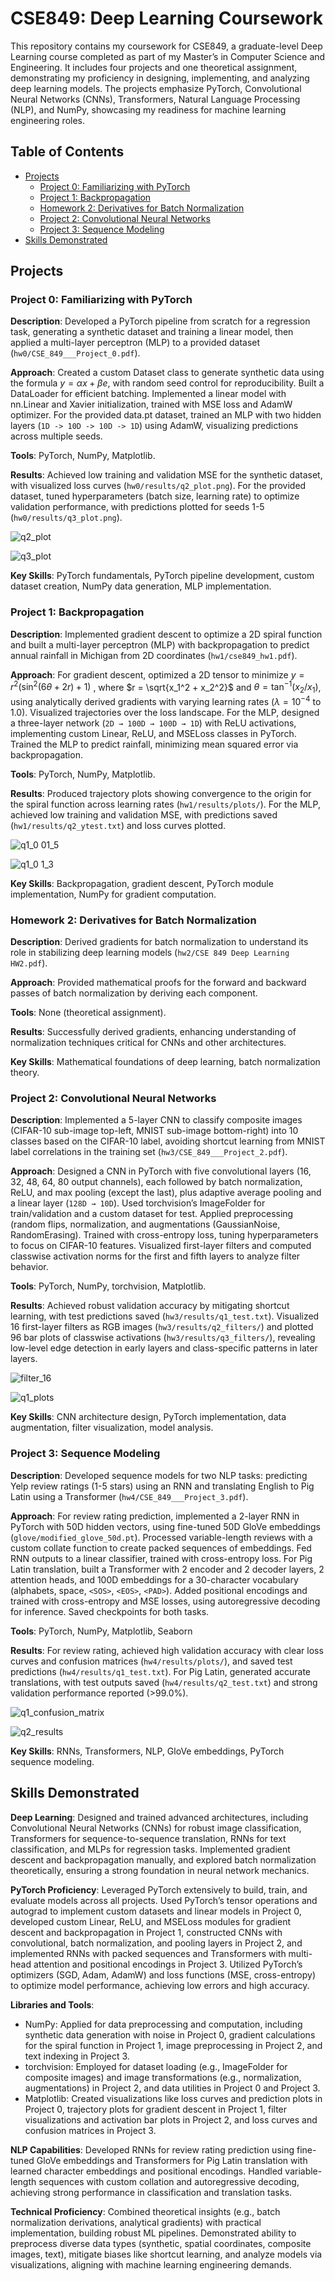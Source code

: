 # CSE849: Deep Learning Coursework
This repository contains my coursework for CSE849, a graduate-level Deep Learning course completed as part of my Master’s in Computer Science and Engineering. It includes four projects and one theoretical assignment, demonstrating my proficiency in designing, implementing, and analyzing deep learning models. The projects emphasize PyTorch, Convolutional Neural Networks (CNNs), Transformers, Natural Language Processing (NLP), and NumPy, showcasing my readiness for machine learning engineering roles.

## Table of Contents

- [Projects](#projects)
  - [Project 0: Familiarizing with PyTorch](#project-0-familiarizing-with-pytorch)
  - [Project 1: Backpropagation](#project-1-backpropagation)
  - [Homework 2: Derivatives for Batch Normalization](#homework-2-derivatives-for-batch-normalization)
  - [Project 2: Convolutional Neural Networks](#project-2-convolutional-neural-networks)
  - [Project 3: Sequence Modeling](#project-3-sequence-modeling)
- [Skills Demonstrated](#skills-demonstrated)

## Projects

### Project 0: Familiarizing with PyTorch
**Description**: Developed a PyTorch pipeline from scratch for a regression task, generating a synthetic dataset and training a linear model, then applied a multi-layer perceptron (MLP) to a provided dataset (`hw0/CSE_849___Project_0.pdf`).

**Approach**: Created a custom Dataset class to generate synthetic data using the formula $y = \alpha x + \beta e$, with random seed control for reproducibility. Built a DataLoader for efficient batching. Implemented a linear model with nn.Linear and Xavier initialization, trained with MSE loss and AdamW optimizer. For the provided data.pt dataset, trained an MLP with two hidden layers (`1D -> 10D -> 10D -> 1D`) using AdamW, visualizing predictions across multiple seeds.

**Tools**: PyTorch, NumPy, Matplotlib.

**Results**: Achieved low training and validation MSE for the synthetic dataset, with visualized loss curves (`hw0/results/q2_plot.png`). For the provided dataset, tuned hyperparameters (batch size, learning rate) to optimize validation performance, with predictions plotted for seeds 1-5 (`hw0/results/q3_plot.png`).

![q2_plot](https://github.com/user-attachments/assets/07fff7b7-fde5-4ba9-9889-fc44de6e8483)

![q3_plot](https://github.com/user-attachments/assets/8042ba73-e87c-44e6-8695-ca5fafa8b22f)

**Key Skills**: PyTorch fundamentals, PyTorch pipeline development, custom dataset creation, NumPy data generation, MLP implementation.

### Project 1: Backpropagation
**Description**: Implemented gradient descent to optimize a 2D spiral function and built a multi-layer perceptron (MLP) with backpropagation to predict annual rainfall in Michigan from 2D coordinates (`hw1/cse849_hw1.pdf`).

**Approach**: For gradient descent, optimized a 2D tensor to minimize $y = r^2 (\sin^2(6\theta + 2r) + 1)$
, where $r = \sqrt{x_1^2 + x_2^2}$ and $\theta = \tan^{-1}(x_2/x_1)$, using analytically derived gradients with varying learning rates ($\lambda = 10^{-4}$ to $1.0$). Visualized trajectories over the loss landscape. For the MLP, designed a three-layer network (`2D → 100D → 100D → 1D`) with ReLU activations, implementing custom Linear, ReLU, and MSELoss classes in PyTorch. Trained the MLP to predict rainfall, minimizing mean squared error via backpropagation.

**Tools**: PyTorch, NumPy, Matplotlib.

**Results**: Produced trajectory plots showing convergence to the origin for the spiral function across learning rates (`hw1/results/plots/`). For the MLP, achieved low training and validation MSE, with predictions saved (`hw1/results/q2_ytest.txt`) and loss curves plotted.

![q1_0 01_5](https://github.com/user-attachments/assets/107ca0da-e4ee-4d76-b922-3a41a7c77f71)

![q1_0 1_3](https://github.com/user-attachments/assets/eaf3d17f-11fc-449a-92b8-68808729cb4b)


**Key Skills**: Backpropagation, gradient descent, PyTorch module implementation, NumPy for gradient computation.


### Homework 2: Derivatives for Batch Normalization
**Description**: Derived gradients for batch normalization to understand its role in stabilizing deep learning models (`hw2/CSE 849 Deep Learning HW2.pdf`).

**Approach**: Provided mathematical proofs for the forward and backward passes of batch normalization by deriving each component. 

**Tools**: None (theoretical assignment).

**Results**: Successfully derived gradients, enhancing understanding of normalization techniques critical for CNNs and other architectures.

**Key Skills**: Mathematical foundations of deep learning, batch normalization theory.

### Project 2: Convolutional Neural Networks
**Description**: Implemented a 5-layer CNN to classify composite images (CIFAR-10 sub-image top-left, MNIST sub-image bottom-right) into 10 classes based on the CIFAR-10 label, avoiding shortcut learning from MNIST label correlations in the training set (`hw3/CSE_849___Project_2.pdf`).

**Approach**: Designed a CNN in PyTorch with five convolutional layers (16, 32, 48, 64, 80 output channels), each followed by batch normalization, ReLU, and max pooling (except the last), plus adaptive average pooling and a linear layer (`128D → 10D`). Used torchvision’s ImageFolder for train/validation and a custom dataset for test. Applied preprocessing (random flips, normalization, and augmentations (GaussianNoise, RandomErasing). Trained with cross-entropy loss, tuning hyperparameters to focus on CIFAR-10 features. Visualized first-layer filters and computed classwise activation norms for the first and fifth layers to analyze filter behavior.

**Tools**: PyTorch, NumPy, torchvision, Matplotlib.

**Results**: Achieved robust validation accuracy by mitigating shortcut learning, with test predictions saved (`hw3/results/q1_test.txt`). Visualized 16 first-layer filters as RGB images (`hw3/results/q2_filters/`) and plotted 96 bar plots of classwise activations (`hw3/results/q3_filters/`), revealing low-level edge detection in early layers and class-specific patterns in later layers.

![filter_16](https://github.com/user-attachments/assets/93e550cd-b874-4f61-a2ca-81cacbbc0442)

![q1_plots](https://github.com/user-attachments/assets/3e0c7b3d-386e-4f21-8e8c-02df31978840)

**Key Skills**: CNN architecture design, PyTorch implementation, data augmentation, filter visualization, model analysis.

### Project 3: Sequence Modeling
**Description**: Developed sequence models for two NLP tasks: predicting Yelp review ratings (1-5 stars) using an RNN and translating English to Pig Latin using a Transformer (`hw4/CSE_849___Project_3.pdf`).

**Approach**: For review rating prediction, implemented a 2-layer RNN in PyTorch with 50D hidden vectors, using fine-tuned 50D GloVe embeddings (`glove/modified_glove_50d.pt`). Processed variable-length reviews with a custom collate function to create packed sequences of embeddings. Fed RNN outputs to a linear classifier, trained with cross-entropy loss. For Pig Latin translation, built a Transformer with 2 encoder and 2 decoder layers, 2 attention heads, and 100D embeddings for a 30-character vocabulary (alphabets, space, `<SOS>`, `<EOS>`, `<PAD>`). Added positional encodings and trained with cross-entropy and MSE losses, using autoregressive decoding for inference. Saved checkpoints for both tasks.

**Tools**: PyTorch, NumPy, Matplotlib, Seaborn

**Results**: For review rating, achieved high validation accuracy with clear loss curves and confusion matrices (`hw4/results/plots/`), and saved test predictions (`hw4/results/q1_test.txt`). For Pig Latin, generated accurate translations, with test outputs saved (`hw4/results/q2_test.txt`) and strong validation performance reported (>99.0%).

![q1_confusion_matrix](https://github.com/user-attachments/assets/ed908ddf-f07b-469a-8136-c5ef1ecf0d05)

![q2_results](https://github.com/user-attachments/assets/c53dd04b-97c2-432a-ba5b-60463d83e7fc)

**Key Skills**: RNNs, Transformers, NLP, GloVe embeddings, PyTorch sequence modeling.

## Skills Demonstrated
**Deep Learning**: Designed and trained advanced architectures, including Convolutional Neural Networks (CNNs) for robust image classification, Transformers for sequence-to-sequence translation, RNNs for text classification, and MLPs for regression tasks. Implemented gradient descent and backpropagation manually, and explored batch normalization theoretically, ensuring a strong foundation in neural network mechanics.

**PyTorch Proficiency**: Leveraged PyTorch extensively to build, train, and evaluate models across all projects. Used PyTorch’s tensor operations and autograd to implement custom datasets and linear models in Project 0, developed custom Linear, ReLU, and MSELoss modules for gradient descent and backpropagation in Project 1, constructed CNNs with convolutional, batch normalization, and pooling layers in Project 2, and implemented RNNs with packed sequences and Transformers with multi-head attention and positional encodings in Project 3. Utilized PyTorch’s optimizers (SGD, Adam, AdamW) and loss functions (MSE, cross-entropy) to optimize model performance, achieving low errors and high accuracy.

**Libraries and Tools**:
- NumPy: Applied for data preprocessing and computation, including synthetic data generation with noise in Project 0, gradient calculations for the spiral function in Project 1, image preprocessing in Project 2, and text indexing in Project 3.
- torchvision: Employed for dataset loading (e.g., ImageFolder for composite images) and image transformations (e.g., normalization, augmentations) in Project 2, and data utilities in Project 0 and Project 3.
- Matplotlib: Created visualizations like loss curves and prediction plots in Project 0, trajectory plots for gradient descent in Project 1, filter visualizations and activation bar plots in Project 2, and loss curves and confusion matrices in Project 3.

**NLP Capabilities**: Developed RNNs for review rating prediction using fine-tuned GloVe embeddings and Transformers for Pig Latin translation with learned character embeddings and positional encodings. Handled variable-length sequences with custom collation and autoregressive decoding, achieving strong performance in classification and translation tasks.

**Technical Proficiency**: Combined theoretical insights (e.g., batch normalization derivations, analytical gradients) with practical implementation, building robust ML pipelines. Demonstrated ability to preprocess diverse data types (synthetic, spatial coordinates, composite images, text), mitigate biases like shortcut learning, and analyze models via visualizations, aligning with machine learning engineering demands.





